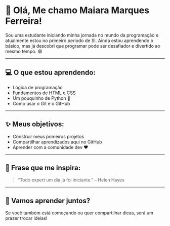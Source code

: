 # 👋 Olá, Me chamo Maiara Marques Ferreira!

<p> Sou uma estudante iniciando minha jornada no mundo da programação e atualmente estou no primeiro período de SI. Ainda estou aprendendo o básico, mas já descobri que programar pode ser desafiador e divertido ao mesmo tempo. 😄

---

## 💻 O que estou aprendendo:

- Lógica de programação
- Fundamentos de HTML e CSS
- Um pouquinho de Python 🐍
- Como usar o Git e o GitHub

---

## ✨ Meus objetivos:

- Construir meus primeiros projetos
- Compartilhar aprendizados aqui no GitHub
- Aprender com a comunidade dev ❤️

---

## 📌 Frase que me inspira:

> “Todo expert um dia já foi iniciante.” – Helen Hayes

---

## 🤝 Vamos aprender juntos?

Se você também está começando ou quer compartilhar dicas, será um prazer trocar ideias!



